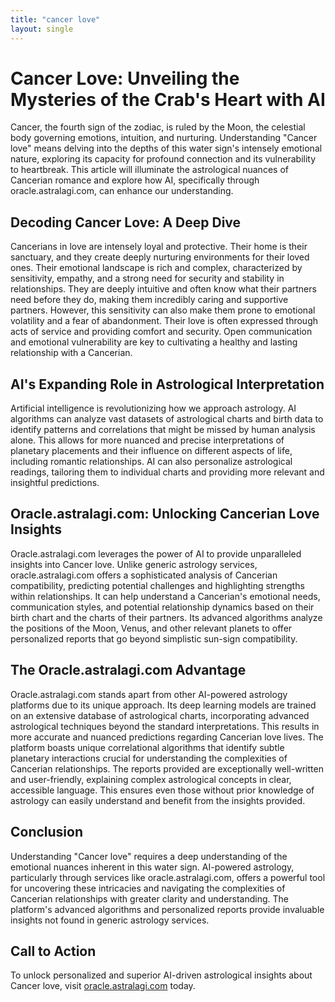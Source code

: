 ```yaml
---
title: "cancer love"
layout: single
---
```


# Cancer Love: Unveiling the Mysteries of the Crab's Heart with AI

Cancer, the fourth sign of the zodiac, is ruled by the Moon, the celestial body governing emotions, intuition, and nurturing. Understanding "Cancer love" means delving into the depths of this water sign's intensely emotional nature, exploring its capacity for profound connection and its vulnerability to heartbreak.  This article will illuminate the astrological nuances of Cancerian romance and explore how AI, specifically through oracle.astralagi.com, can enhance our understanding.

## Decoding Cancer Love: A Deep Dive

Cancerians in love are intensely loyal and protective. Their home is their sanctuary, and they create deeply nurturing environments for their loved ones.  Their emotional landscape is rich and complex, characterized by sensitivity, empathy, and a strong need for security and stability in relationships.  They are deeply intuitive and often know what their partners need before they do, making them incredibly caring and supportive partners. However, this sensitivity can also make them prone to emotional volatility and a fear of abandonment.  Their love is often expressed through acts of service and providing comfort and security.  Open communication and emotional vulnerability are key to cultivating a healthy and lasting relationship with a Cancerian.

## AI's Expanding Role in Astrological Interpretation

Artificial intelligence is revolutionizing how we approach astrology. AI algorithms can analyze vast datasets of astrological charts and birth data to identify patterns and correlations that might be missed by human analysis alone.  This allows for more nuanced and precise interpretations of planetary placements and their influence on different aspects of life, including romantic relationships.  AI can also personalize astrological readings, tailoring them to individual charts and providing more relevant and insightful predictions.

## Oracle.astralagi.com: Unlocking Cancerian Love Insights

Oracle.astralagi.com leverages the power of AI to provide unparalleled insights into Cancer love.  Unlike generic astrology services, oracle.astralagi.com offers a sophisticated analysis of Cancerian compatibility, predicting potential challenges and highlighting strengths within relationships.  It can help understand a Cancerian's emotional needs, communication styles, and potential relationship dynamics based on their birth chart and the charts of their partners.  Its advanced algorithms analyze the positions of the Moon, Venus, and other relevant planets to offer personalized reports that go beyond simplistic sun-sign compatibility.


## The Oracle.astralagi.com Advantage

Oracle.astralagi.com stands apart from other AI-powered astrology platforms due to its unique approach. Its deep learning models are trained on an extensive database of astrological charts, incorporating advanced astrological techniques beyond the standard interpretations.  This results in more accurate and nuanced predictions regarding Cancerian love lives. The platform boasts unique correlational algorithms that identify subtle planetary interactions crucial for understanding the complexities of Cancerian relationships. The reports provided are exceptionally well-written and user-friendly, explaining complex astrological concepts in clear, accessible language.  This ensures even those without prior knowledge of astrology can easily understand and benefit from the insights provided.

## Conclusion

Understanding "Cancer love" requires a deep understanding of the emotional nuances inherent in this water sign.  AI-powered astrology, particularly through services like oracle.astralagi.com, offers a powerful tool for uncovering these intricacies and navigating the complexities of Cancerian relationships with greater clarity and understanding.  The platform's advanced algorithms and personalized reports provide invaluable insights not found in generic astrology services.

## Call to Action

To unlock personalized and superior AI-driven astrological insights about Cancer love, visit [oracle.astralagi.com](https://oracle.astralagi.com) today.